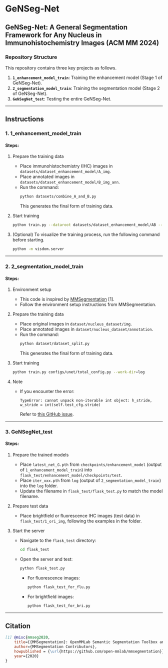 # GeNSeg-Net

## GeNSeg-Net: A General Segmentation Framework for Any Nucleus in Immunohistochemistry Images (ACM MM 2024)

### Repository Structure
This repository contains three key projects as follows.

1. **`1_enhancement_model_train`**: Training the enhancement model (Stage 1 of GeNSeg-Net).
2. **`2_segmentation_model_train`**: Training the segmentation model (Stage 2 of GeNSeg-Net).
3. **`GeNSegNet_test`**: Testing the entire GeNSeg-Net.

---

## Instructions

### 1. 1_enhancement_model_train

#### Steps:
1. Prepare the training data
   - Place immunohistochemistry (IHC) images in `datasets/dataset_enhancement_model/A_img`.
   - Place annotated images in `datasets/dataset_enhancement_model/B_img_ann`.
   - Run the command:
     ```bash
     python datasets/combine_A_and_B.py
     ```
     This generates the final form of training data.

2. Start training
   ```bash
   python train.py --dataroot datasets/dataset_enhancement_model/AB --name enhancement_model --model enhancement
   ```

3. (Optional) To visualize the training process, run the following command before starting.
   ```bash
   python -m visdom.server
   ```

---

### 2. 2_segmentation_model_train

#### Steps:
1. Environment setup
   - This code is inspired by [MMSegmentation](https://github.com/open-mmlab/mmsegmentation) [1].
   - Follow the environment setup instructions from MMSegmentation.

2. Prepare the training data
   - Place original images in `dataset/nucleus_dataset/img`.
   - Place annotated images in `dataset/nucleus_dataset/annotation`.
   - Run the command:
     ```bash
     python dataset/dataset_split.py
     ```
     This generates the final form of training data.

3. Start training
   ```bash
   python train.py configs/unet/total_config.py --work-dir=log
   ```

4. Note
   - If you encounter the error:
     ```
     TypeError: cannot unpack non-iterable int object: h_stride, w_stride = int(self.test_cfg.stride)
     ```
     Refer to [this GitHub issue](https://github.com/open-mmlab/mmsegmentation/issues/843).

---

### 3. GeNSegNet_test

#### Steps:
1. Prepare the trained models
   - Place `latest_net_G.pth` from `checkpoints/enhancement_model` (output of `1_enhancement_model_train`) into `flask_test/enhancement_model/checkpoints/test`.
   - Place `iter_xxx.pth` from `log` (output of `2_segmentation_model_train`) into the `log` folder.
   - Update the filename in `flask_test/flask_test.py` to match the model filename.

2. Prepare test data
   - Place brightfield or fluorescence IHC images (test data) in `flask_test/1_ori_img`, following the examples in the folder.

3. Start the server
   - Navigate to the `flask_test` directory:
     ```bash
     cd flask_test
     ```  
   - Open the server and test:
     ```bash
     python flask_test.py
     ```
     - For fluorescence images:
       ```bash
       python flask_test_for_flu.py
       ```
     - For brightfield images:
       ```bash
       python flask_test_for_bri.py
       ```

---

## Citation

```bibtex
[1] @misc{mmseg2020,
    title={{MMSegmentation}: OpenMMLab Semantic Segmentation Toolbox and Benchmark},
    author={MMSegmentation Contributors},
    howpublished = {\url{https://github.com/open-mmlab/mmsegmentation}},
    year={2020}
}

